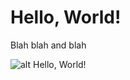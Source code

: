 # Hello, World!

Blah blah and blah

![alt Hello, World!](https://media.giphy.com/media/l0O9z5uSXIxVPoHEk/giphy.gif)